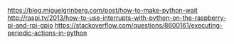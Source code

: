 https://blog.miguelgrinberg.com/post/how-to-make-python-wait
http://raspi.tv/2013/how-to-use-interrupts-with-python-on-the-raspberry-pi-and-rpi-gpio
https://stackoverflow.com/questions/8600161/executing-periodic-actions-in-python
